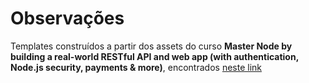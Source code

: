 # Observações

Templates construídos a partir dos assets do curso __Master Node by building a real-world RESTful API and web app (with authentication, Node.js security, payments & more)__, encontrados [neste link](https://github.com/jonasschmedtmann/complete-node-bootcamp/tree/master/1-node-farm/starter)